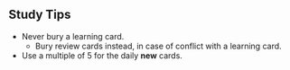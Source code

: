 
## Study Tips

- Never bury a learning card.
	- Bury review cards instead, in case of conflict with a learning card.
- Use a multiple of 5 for the daily **new** cards.
